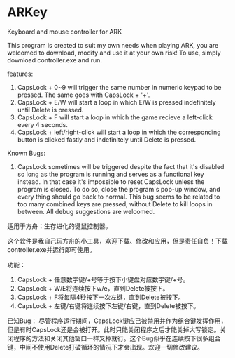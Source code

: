 # ARKey
Keyboard and mouse controller for ARK

This program is created to suit my own needs when playing ARK, you are welcomed to download, modify and use it at your own risk! To use, simply download controller.exe and run.

features:
1. CapsLock + 0~9 will trigger the same number in numeric keypad to be pressed. The same goes with CapsLock + '+'.
2. CapsLock + E/W will start a loop in which E/W is pressed indefinitely until Delete is pressed.
3. CapsLock + F will start a loop in which the game recieve a left-click every 4 seconds.
4. CapsLock + left/right-click will start a loop in which the corresponding button is clicked fastly and indefinitely until Delete is pressed.

Known Bugs:
1. CapsLock sometimes will be triggered despite the fact that it's disabled so long as the program is running and serves as a functional key instead. In that case it's impossible to reset CapsLock unless the program is closed. To do so, close the program's pop-up window, and every thing should go back to normal. This bug seems to be related to too many combined keys are pressed, without Delete to kill loops in between. All debug suggestions are welcomed.

适用于方舟：生存进化的键鼠控制器。

这个软件是我自己玩方舟的小工具，欢迎下载、修改和应用，但是责任自负！下载controller.exe并运行即可使用。

功能：
1. CapsLock + 任意数字键/+号等于按下小键盘对应数字键/+号。
2. CapsLock + W/E将连续按下w/e，直到Delete被按下。
3. CapsLock + F将每隔4秒按下一次左键，直到Delete被按下。
4. CapsLock + 左键/右键将连续按下左键/右键，直到Delete被按下。

已知Bug：
尽管程序运行期间，CapsLock键应已被禁用并作为组合键发挥作用，但是有时CapsLock还是会被打开。此时只能关闭程序之后才能关掉大写锁定。关闭程序的方法和关闭其他窗口一样叉掉就行。这个Bug似乎在连续按下很多组合键，中间不使用Delete打破循环的情况下才会出现。欢迎一切修改建议。
